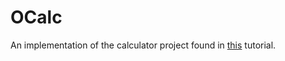 # OCalc

An implementation of the calculator project found in [this](https://youtu.be/OKcCiMV2dQA?list=PLre5AT9JnKShBOPeuiD9b-I4XROIJhkIU) tutorial.
